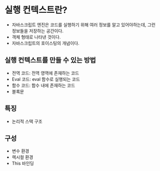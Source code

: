 # 실행 컨텍스트란?
- 자바스크립트 엔진은 코드를 실행하기 위해 여러 정보를 알고 있어야하는데, 그런 정보들을 저장하는 공간이다.
- 객체 형태로 나타낸 것이다.
- 자바스크립트의 호이스팅의 개념이다.

## 실행 컨텍스트를 만들 수 있는 방법
- 전역 코드: 전역 영역에 존재하는 코드
- Eval 코드: eval 함수로 실행되는 코드
- 함수 코드: 함수 내에 존재하는 코드
- 블록문

## 특징
- 논리적 스택 구조

## 구성
- 변수 환경
- 렉시컬 환경
- This 바인딩